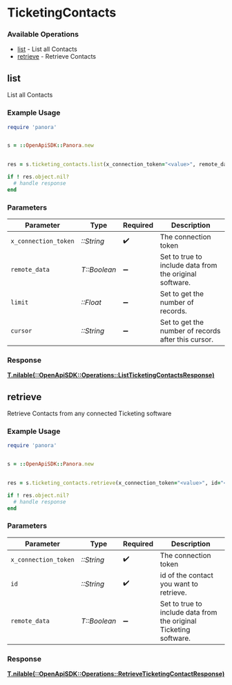 # TicketingContacts


### Available Operations

* [list](#list) - List all Contacts
* [retrieve](#retrieve) - Retrieve Contacts

## list

List all Contacts

### Example Usage

```ruby
require 'panora'


s = ::OpenApiSDK::Panora.new

    
res = s.ticketing_contacts.list(x_connection_token="<value>", remote_data=false, limit=7685.78, cursor="<value>")

if ! res.object.nil?
  # handle response
end

```

### Parameters

| Parameter                                               | Type                                                    | Required                                                | Description                                             |
| ------------------------------------------------------- | ------------------------------------------------------- | ------------------------------------------------------- | ------------------------------------------------------- |
| `x_connection_token`                                    | *::String*                                              | :heavy_check_mark:                                      | The connection token                                    |
| `remote_data`                                           | *T::Boolean*                                            | :heavy_minus_sign:                                      | Set to true to include data from the original software. |
| `limit`                                                 | *::Float*                                               | :heavy_minus_sign:                                      | Set to get the number of records.                       |
| `cursor`                                                | *::String*                                              | :heavy_minus_sign:                                      | Set to get the number of records after this cursor.     |


### Response

**[T.nilable(::OpenApiSDK::Operations::ListTicketingContactsResponse)](../../models/operations/listticketingcontactsresponse.md)**


## retrieve

Retrieve Contacts from any connected Ticketing software

### Example Usage

```ruby
require 'panora'


s = ::OpenApiSDK::Panora.new

    
res = s.ticketing_contacts.retrieve(x_connection_token="<value>", id="<value>", remote_data=false)

if ! res.object.nil?
  # handle response
end

```

### Parameters

| Parameter                                                         | Type                                                              | Required                                                          | Description                                                       |
| ----------------------------------------------------------------- | ----------------------------------------------------------------- | ----------------------------------------------------------------- | ----------------------------------------------------------------- |
| `x_connection_token`                                              | *::String*                                                        | :heavy_check_mark:                                                | The connection token                                              |
| `id`                                                              | *::String*                                                        | :heavy_check_mark:                                                | id of the contact you want to retrieve.                           |
| `remote_data`                                                     | *T::Boolean*                                                      | :heavy_minus_sign:                                                | Set to true to include data from the original Ticketing software. |


### Response

**[T.nilable(::OpenApiSDK::Operations::RetrieveTicketingContactResponse)](../../models/operations/retrieveticketingcontactresponse.md)**

